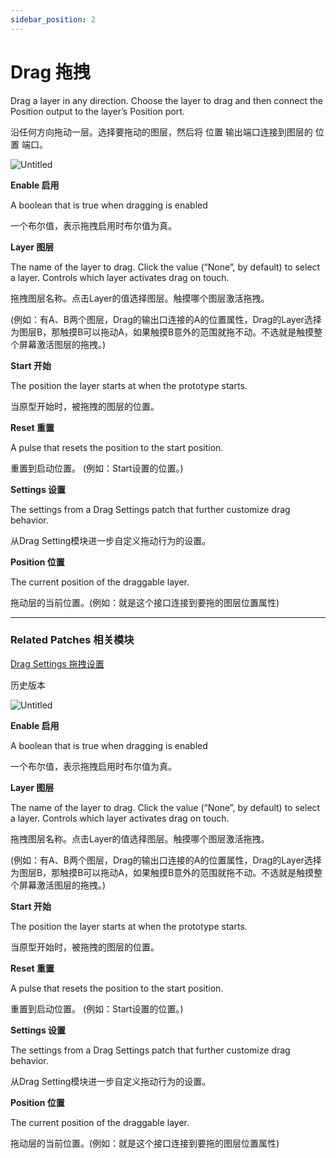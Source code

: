 ```yaml
---
sidebar_position: 2
---
```


# Drag 拖拽

Drag a layer in any direction. Choose the layer to drag and then connect the Position output to the layer’s Position port.

沿任何方向拖动一层。选择要拖动的图层，然后将 位置 输出端口连接到图层的 位置 端口。

![Untitled](https://s3.us-west-2.amazonaws.com/secure.notion-static.com/77b19bb2-0611-4e57-abb3-1be7ceb26d2d/Untitled.png?X-Amz-Algorithm=AWS4-HMAC-SHA256&X-Amz-Content-Sha256=UNSIGNED-PAYLOAD&X-Amz-Credential=AKIAT73L2G45EIPT3X45%2F20220602%2Fus-west-2%2Fs3%2Faws4_request&X-Amz-Date=20220602T170643Z&X-Amz-Expires=86400&X-Amz-Signature=6c967fb45255f3e23997e7ccc56dd2cc2d61e7309f2996215be42f093664e08a&X-Amz-SignedHeaders=host&response-content-disposition=filename%20%3D%22Untitled.png%22&x-id=GetObject)

**Enable 启用**

A boolean that is true when dragging is enabled

一个布尔值，表示拖拽启用时布尔值为真。

**Layer 图层**

The name of the layer to drag. Click the value (“None”, by default) to select a layer. Controls which layer activates drag on touch.

拖拽图层名称。点击Layer的值选择图层。触摸哪个图层激活拖拽。

(例如：有A、B两个图层，Drag的输出口连接的A的位置属性，Drag的Layer选择为图层B，那触摸B可以拖动A，如果触摸B意外的范围就拖不动。不选就是触摸整个屏幕激活图层的拖拽。)

**Start 开始**

The position the layer starts at when the prototype starts.

当原型开始时，被拖拽的图层的位置。

**Reset 重置**

A pulse that resets the position to the start position.

重置到启动位置。 (例如：Start设置的位置。)

**Settings 设置**

The settings from a Drag Settings patch that further customize drag behavior.

从Drag Setting模块进一步自定义拖动行为的设置。

**Position 位置**

The current position of the draggable layer.

拖动层的当前位置。(例如：就是这个接口连接到要拖的图层位置属性)

------

### Related Patches 相关模块

[Drag Settings 拖拽设置](https://www.notion.so/Drag-Settings-d4fd1e22aaa74ce0a0c7426c00c15dad)

历史版本

![Untitled](https://s3.us-west-2.amazonaws.com/secure.notion-static.com/840769cd-39b6-4d19-b794-9338e28d63e4/Untitled.png?X-Amz-Algorithm=AWS4-HMAC-SHA256&X-Amz-Content-Sha256=UNSIGNED-PAYLOAD&X-Amz-Credential=AKIAT73L2G45EIPT3X45%2F20220602%2Fus-west-2%2Fs3%2Faws4_request&X-Amz-Date=20220602T170624Z&X-Amz-Expires=86400&X-Amz-Signature=2a67aa49f988752661111500a2fe8bc9c2f0216318214f53beeb863e6653e208&X-Amz-SignedHeaders=host&response-content-disposition=filename%20%3D%22Untitled.png%22&x-id=GetObject)

**Enable 启用**

A boolean that is true when dragging is enabled

一个布尔值，表示拖拽启用时布尔值为真。

**Layer 图层**

The name of the layer to drag. Click the value (“None”, by default) to select a layer. Controls which layer activates drag on touch.

拖拽图层名称。点击Layer的值选择图层。触摸哪个图层激活拖拽。

(例如：有A、B两个图层，Drag的输出口连接的A的位置属性，Drag的Layer选择为图层B，那触摸B可以拖动A，如果触摸B意外的范围就拖不动。不选就是触摸整个屏幕激活图层的拖拽。)

**Start 开始**

The position the layer starts at when the prototype starts.

当原型开始时，被拖拽的图层的位置。

**Reset 重置**

A pulse that resets the position to the start position.

重置到启动位置。 (例如：Start设置的位置。)

**Settings 设置**

The settings from a Drag Settings patch that further customize drag behavior.

从Drag Setting模块进一步自定义拖动行为的设置。

**Position 位置**

The current position of the draggable layer.

拖动层的当前位置。(例如：就是这个接口连接到要拖的图层位置属性)
